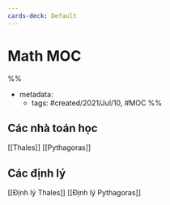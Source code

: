 ```yaml
---
cards-deck: Default
---
```


# Math MOC

%% 
- metadata:
	- tags: #created/2021/Jul/10, #MOC 
%%

## Các nhà toán học
[[Thales]] 
[[Pythagoras]]

## Các định lý 
[[Định lý Thales]]
[[Định lý Pythagoras]]
